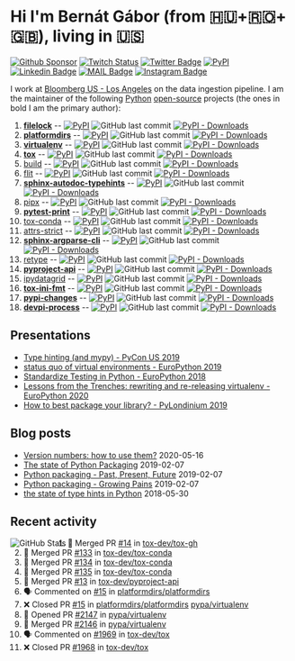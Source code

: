 # Hi I'm Bernát Gábor (from 🇭🇺+🇷🇴+🇬🇧), living in 🇺🇸

[![Github Sponsor](https://img.shields.io/static/v1?label=Sponsor&message=%E2%9D%A4&logo=GitHub&link=https://github.com/sponsors/gaborbernat&style=flat-square)](https://github.com/sponsors/gaborbernat)
[![Twitch Status](https://img.shields.io/twitch/status/gaborbernat?style=flat-square)](https://www.twitch.tv/gaborbernat)
[![Twitter Badge](https://img.shields.io/badge/-@gjbernat-1ca0f1?style=flat-square&labelColor=1ca0f1&logo=twitter&logoColor=white&link=https://twitter.com/gjbernat)](https://twitter.com/gjbernat)
[![PyPI](https://img.shields.io/badge/-gaborbernat-0073b7?style=flat-square&logo=Python&logoColor=white&link=https://pypi.org/user/gaborbernat/)](https://pypi.org/user/gaborbernat/)
[![Linkedin Badge](https://img.shields.io/badge/-gaborbernat-blue?style=flat-square&logo=Linkedin&logoColor=white&link=https://www.linkedin.com/in/gaborbernat/)](https://www.linkedin.com/in/gaborbernat/)
[![MAIL Badge](https://img.shields.io/badge/-gaborjbernat@gmail.com-c14438?style=flat-square&logo=Gmail&logoColor=white&link=mailto:gaborjbernat@gmail.com)](mailto:gaborjbernat@gmail.com)
[![Instagram Badge](https://img.shields.io/badge/-@gabor__bernat-845EC2?style=flat-square&labelColor=white&logo=Instagram&link=https://instagram.com/gabor_bernat/)](https://instagram.com/gabor_bernat)

I work at [Bloomberg US - Los Angeles](https://www.techatbloomberg.com/) on the data ingestion pipeline. I am the maintainer of
the following [Python](https://www.python.org/) [open-source](https://en.wikipedia.org/wiki/Open_source) projects (the
ones in bold I am the primary author):

1. [**filelock**](https://github.com/tox-dev/py-filelock) --
   [![PyPI](https://img.shields.io/pypi/v/filelock?style=flat-square)](https://pypi.org/project/filelock)
   ![GitHub last commit](https://img.shields.io/github/last-commit/tox-dev/py-filelock?logo=python&style=flat-square)
   [![PyPI - Downloads](https://img.shields.io/pypi/dm/filelock?style=flat-square)](https://pypistats.org/packages/filelock)
1. [**platformdirs**](https://github.com/platformdirs/platformdirs) --
   [![PyPI](https://img.shields.io/pypi/v/platformdirs?style=flat-square)](https://pypi.org/project/platformdirs)
   ![GitHub last commit](https://img.shields.io/github/last-commit/platformdirs/platformdirs?logo=python&style=flat-square)
   [![PyPI - Downloads](https://img.shields.io/pypi/dm/platformdirs?style=flat-square)](https://pypistats.org/packages/platformdirs)
1. [**virtualenv**](https://github.com/pypa/virtualenv) --
   [![PyPI](https://img.shields.io/pypi/v/virtualenv?style=flat-square)](https://pypi.org/project/virtualenv)
   ![GitHub last commit](https://img.shields.io/github/last-commit/pypa/virtualenv?logo=python&style=flat-square)
   [![PyPI - Downloads](https://img.shields.io/pypi/dm/virtualenv?style=flat-square)](https://pypistats.org/packages/virtualenv)
1. [**tox**](https://github.com/tox-dev/tox) --
   [![PyPI](https://img.shields.io/pypi/v/tox?style=flat-square)](https://pypi.org/project/tox)
   ![GitHub last commit](https://img.shields.io/github/last-commit/tox-dev/tox?logo=python&style=flat-square)
   [![PyPI - Downloads](https://img.shields.io/pypi/dm/tox?style=flat-square)](https://pypistats.org/packages/tox)
1. [build](https://github.com/pypa/build) --
   [![PyPI](https://img.shields.io/pypi/v/build?style=flat-square)](https://pypi.org/project/build)
   ![GitHub last commit](https://img.shields.io/github/last-commit/pypa/build?logo=python&style=flat-square)
   [![PyPI - Downloads](https://img.shields.io/pypi/dm/build?style=flat-square)](https://pypistats.org/packages/build)
1. [flit](https://github.com/pypa/flit) --
   [![PyPI](https://img.shields.io/pypi/v/flit?style=flat-square)](https://pypi.org/project/flit)
   ![GitHub last commit](https://img.shields.io/github/last-commit/pypa/flit?logo=python&style=flat-square)
   [![PyPI - Downloads](https://img.shields.io/pypi/dm/flit?style=flat-square)](https://pypistats.org/packages/flit)
1. [**sphinx-autodoc-typehints**](https://github.com/tox-dev/sphinx-autodoc-typehints) --
   [![PyPI](https://img.shields.io/pypi/v/sphinx-autodoc-typehints?style=flat-square)](https://pypi.org/project/sphinx-autodoc-typehints)
   ![GitHub last commit](https://img.shields.io/github/last-commit/tox-dev/sphinx-autodoc-typehints?logo=python&style=flat-square)
   [![PyPI - Downloads](https://img.shields.io/pypi/dm/sphinx-autodoc-typehints?style=flat-square)](https://pypistats.org/packages/sphinx-autodoc-typehints)
1. [pipx](https://github.com/pypa/pipx) --
   [![PyPI](https://img.shields.io/pypi/v/pipx?style=flat-square)](https://pypi.org/project/pipx)
   ![GitHub last commit](https://img.shields.io/github/last-commit/pypa/pipx?logo=python&style=flat-square)
   [![PyPI - Downloads](https://img.shields.io/pypi/dm/pipx?style=flat-square)](https://pypistats.org/packages/pipx)
1. [**pytest-print**](https://github.com/pytest-dev/pytest-print) --
   [![PyPI](https://img.shields.io/pypi/v/pytest-print?style=flat-square)](https://pypi.org/project/pytest-print)
   ![GitHub last commit](https://img.shields.io/github/last-commit/pytest-dev/pytest-print?logo=python&style=flat-square)
   [![PyPI - Downloads](https://img.shields.io/pypi/dm/pytest-print?style=flat-square)](https://pypistats.org/packages/pytest-print)
1. [tox-conda](https://github.com/tox-dev/tox-conda) --
   [![PyPI](https://img.shields.io/pypi/v/tox-conda?style=flat-square)](https://pypi.org/project/tox-conda)
   ![GitHub last commit](https://img.shields.io/github/last-commit/tox-dev/tox-conda?logo=python&style=flat-square)
   [![PyPI - Downloads](https://img.shields.io/pypi/dm/tox-conda?style=flat-square)](https://pypistats.org/packages/tox-conda)
1. [attrs-strict](https://github.com/bloomberg/attrs-strict) --
   [![PyPI](https://img.shields.io/pypi/v/attrs-strict?style=flat-square)](https://pypi.org/project/attrs-strict)
   ![GitHub last commit](https://img.shields.io/github/last-commit/bloomberg/attrs-strict?logo=python&style=flat-square)
   [![PyPI - Downloads](https://img.shields.io/pypi/dm/attrs-strict?style=flat-square)](https://pypistats.org/packages/attrs-strict)
1. [**sphinx-argparse-cli**](https://github.com/tox-dev/sphinx-argparse-cli) --
   [![PyPI](https://img.shields.io/pypi/v/sphinx-argparse-cli?style=flat-square)](https://pypi.org/project/sphinx-argparse-cli)
   ![GitHub last commit](https://img.shields.io/github/last-commit/tox-dev/sphinx-argparse-cli?logo=python&style=flat-square)
   [![PyPI - Downloads](https://img.shields.io/pypi/dm/sphinx-argparse-cli?style=flat-square)](https://pypistats.org/packages/sphinx-argparse-cli)
1. [retype](https://github.com/ambv/retype) --
   [![PyPI](https://img.shields.io/pypi/v/retype?style=flat-square)](https://pypi.org/project/retype)
   ![GitHub last commit](https://img.shields.io/github/last-commit/ambv/retype?logo=python&style=flat-square)
   [![PyPI - Downloads](https://img.shields.io/pypi/dm/retype?style=flat-square)](https://pypistats.org/packages/retype)
1. [**pyproject-api**](https://github.com/tox-dev/pyproject-api) --
   [![PyPI](https://img.shields.io/pypi/v/pyproject-api?style=flat-square)](https://pypi.org/project/pyproject-api)
   ![GitHub last commit](https://img.shields.io/github/last-commit/tox-dev/pyproject-api?logo=python&style=flat-square)
   [![PyPI - Downloads](https://img.shields.io/pypi/dm/pyproject-api?style=flat-square)](https://pypistats.org/packages/pyproject-api)
1. [ipydatagrid](https://github.com/bloomberg/ipydatagrid) --
   [![PyPI](https://img.shields.io/pypi/v/ipydatagrid?style=flat-square)](https://pypi.org/project/ipydatagrid)
   ![GitHub last commit](https://img.shields.io/github/last-commit/bloomberg/ipydatagrid?logo=python&style=flat-square)
   [![PyPI - Downloads](https://img.shields.io/pypi/dm/ipydatagrid?style=flat-square)](https://pypistats.org/packages/ipydatagrid)
1. [**tox-ini-fmt**](https://github.com/tox-dev/tox-ini-fmt) --
   [![PyPI](https://img.shields.io/pypi/v/tox-ini-fmt?style=flat-square)](https://pypi.org/project/tox-ini-fmt)
   ![GitHub last commit](https://img.shields.io/github/last-commit/tox-dev/tox-ini-fmt?logo=python&style=flat-square)
   [![PyPI - Downloads](https://img.shields.io/pypi/dm/tox-ini-fmt?style=flat-square)](https://pypistats.org/packages/tox-ini-fmt)
1. [**pypi-changes**](https://github.com/gaborbernat/pypi_changes) --
   [![PyPI](https://img.shields.io/pypi/v/pypi-changes?style=flat-square)](https://pypi.org/project/pypi-changes)
   ![GitHub last commit](https://img.shields.io/github/last-commit/gaborbernat/pypi_changes?logo=python&style=flat-square)
   [![PyPI - Downloads](https://img.shields.io/pypi/dm/pypi-changes?style=flat-square)](https://pypistats.org/packages/pypi-changes)
1. [**devpi-process**](https://github.com/tox-dev/devpi-process) --
   [![PyPI](https://img.shields.io/pypi/v/devpi-process?style=flat-square)](https://pypi.org/project/devpi-process)
   ![GitHub last commit](https://img.shields.io/github/last-commit/tox-dev/devpi-process?logo=python&style=flat-square)
   [![PyPI - Downloads](https://img.shields.io/pypi/dm/devpi-process?style=flat-square)](https://pypistats.org/packages/devpi-process)

## Presentations

- [Type hinting (and mypy) - PyCon US 2019](https://www.youtube.com/watch?v=hTrjTAPnA_k)
- [status quo of virtual environments - EuroPython 2019](https://www.youtube.com/watch?v=o1Vue9CWRxU)
- [Standardize Testing in Python - EuroPython 2018](https://www.youtube.com/watch?v=SFqna5ilqig)
- [Lessons from the Trenches: rewriting and re-releasing virtualenv - EuroPython 2020](https://www.youtube.com/watch?v=l9A0a8qZgOs)
- [How to best package your library? - PyLondinium 2019](https://youtu.be/OSnRl8yF9a4)

## Blog posts

- [Version numbers: how to use them?](https://www.bernat.tech/posts/version-numbers/) 2020-05-16
- [The state of Python Packaging](https://www.bernat.tech/posts/pep-517-and-python-packaging/) 2019-02-07
- [Python packaging - Past, Present, Future](https://www.bernat.tech/posts/pep-517-518/) 2019-02-07
- [Python packaging - Growing Pains](https://www.bernat.tech/posts/growing-pain/) 2019-02-07
- [the state of type hints in Python](https://www.bernat.tech/posts/the-state-of-type-hints-in-python/) 2018-05-30

## Recent activity

<img align="left" alt="GitHub Stats" src="https://github-readme-stats.vercel.app/api?username=gaborbernat&show_icons=true&hide_border=true" />

<!--START_SECTION:activity-->

1. 🎉 Merged PR [#14](https://github.com/tox-dev/tox-gh/pull/14) in [tox-dev/tox-gh](https://github.com/tox-dev/tox-gh)
2. 🎉 Merged PR [#133](https://github.com/tox-dev/tox-conda/pull/133) in [tox-dev/tox-conda](https://github.com/tox-dev/tox-conda)
3. 🎉 Merged PR [#134](https://github.com/tox-dev/tox-conda/pull/134) in [tox-dev/tox-conda](https://github.com/tox-dev/tox-conda)
4. 🎉 Merged PR [#135](https://github.com/tox-dev/tox-conda/pull/135) in [tox-dev/tox-conda](https://github.com/tox-dev/tox-conda)
5. 🎉 Merged PR [#13](https://github.com/tox-dev/pyproject-api/pull/13) in [tox-dev/pyproject-api](https://github.com/tox-dev/pyproject-api)
4. 🗣 Commented on [#15](https://github.com/platformdirs/platformdirs/issues/15) in
   [platformdirs/platformdirs](https://github.com/platformdirs/platformdirs)
5. ❌ Closed PR [#15](https://github.com/platformdirs/platformdirs/pull/15) in
   [platformdirs/platformdirs](https://github.com/platformdirs/platformdirs)
   [pypa/virtualenv](https://github.com/pypa/virtualenv)
6. 💪 Opened PR [#2147](https://github.com/pypa/virtualenv/pull/2147) in
   [pypa/virtualenv](https://github.com/pypa/virtualenv)
7. 🎉 Merged PR [#2146](https://github.com/pypa/virtualenv/pull/2146) in
   [pypa/virtualenv](https://github.com/pypa/virtualenv)
8. 🗣 Commented on [#1969](https://github.com/tox-dev/tox/issues/1969) in [tox-dev/tox](https://github.com/tox-dev/tox)
9. ❌ Closed PR [#1968](https://github.com/tox-dev/tox/pull/1968) in [tox-dev/tox](https://github.com/tox-dev/tox)
   <!--END_SECTION:activity-->
